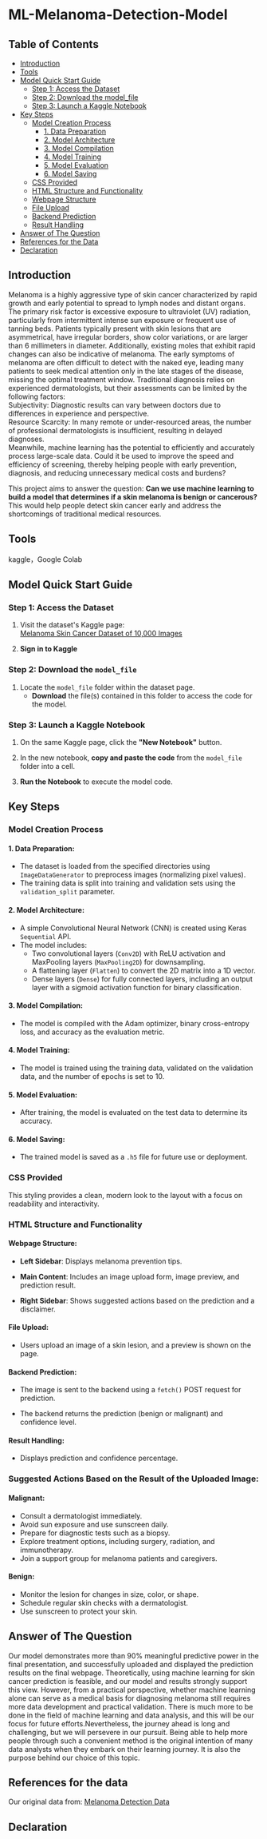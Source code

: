 # ML-Melanoma-Detection-Model
## Table of Contents
- [Introduction](#Introduction)
- [Tools](#Tools)
- [Model Quick Start Guide](#model-quick-start-guide)
  - [Step 1: Access the Dataset](#step-1-access-the-dataset)
  - [Step 2: Download the model_file](#step-2-download-the-model_file)
  - [Step 3: Launch a Kaggle Notebook](#step-3-launch-a-kaggle-notebook)
- [Key Steps](#Key-Steps)
  - [Model Creation Process](#Model-Creation-Process)
    - [1. Data Preparation](#1-Data-Preparation)
    - [2. Model Architecture](#2-Model-Architecture)
    - [3. Model Compilation](#3-Model-Compilation)
    - [4. Model Training](#4-Model-Training)
    - [5. Model Evaluation](#5-Model-Evaluation)
    - [6. Model Saving](#6-Model-Saving)
   - [CSS Provided](#CSS-Provided)
  - [HTML Structure and Functionality](#HTML-Structure-and-Functionality)
  - [Webpage Structure](#Webpage-Structure)
  - [File Upload](#File-Upload)
  - [Backend Prediction](#Backend-Prediction)
  - [Result Handling](#Result-Handling)
- [Answer of The Question](#Answer-of-The-Question)
- [References for the Data](#References-for-the-Data)
- [Declaration](#Declaration)

## Introduction
Melanoma is a highly aggressive type of skin cancer characterized by rapid growth and early potential to spread to lymph nodes and distant organs. The primary risk factor is excessive exposure to ultraviolet (UV) radiation, particularly from intermittent intense sun exposure or frequent use of tanning beds. Patients typically present with skin lesions that are asymmetrical, have irregular borders, show color variations, or are larger than 6 millimeters in diameter. Additionally, existing moles that exhibit rapid changes can also be indicative of melanoma. The early symptoms of melanoma are often difficult to detect with the naked eye, leading many patients to seek medical attention only in the late stages of the disease, missing the optimal treatment window. Traditional diagnosis relies on experienced dermatologists, but their assessments can be limited by the following factors:   
Subjectivity: Diagnostic results can vary between doctors due to differences in experience and perspective.   
Resource Scarcity: In many remote or under-resourced areas, the number of professional dermatologists is insufficient, resulting in delayed diagnoses.   
Meanwhile, machine learning has the potential to efficiently and accurately process large-scale data. Could it be used to improve the speed and efficiency of screening, thereby helping people with early prevention, diagnosis, and reducing unnecessary medical costs and burdens?

This project aims to answer the question: **Can we use machine learning to build a model that determines if a skin melanoma is benign or cancerous?** This would help people detect skin cancer early and address the shortcomings of traditional medical resources.

## Tools
kaggle，Google Colab

## Model Quick Start Guide
### Step 1: Access the Dataset
1. Visit the dataset's Kaggle page:  
   [Melanoma Skin Cancer Dataset of 10,000 Images](https://www.kaggle.com/datasets/hasnainjaved/melanoma-skin-cancer-dataset-of-10000-images)

2. **Sign in to Kaggle** 

### Step 2: Download the `model_file`
1. Locate the `model_file` folder within the dataset page.  
   - **Download** the file(s) contained in this folder to access the code for the model.

### Step 3: Launch a Kaggle Notebook
1. On the same Kaggle page, click the **"New Notebook"** button.  

2. In the new notebook, **copy and paste the code** from the `model_file` folder into a cell.

3. **Run the Notebook** to execute the model code.  

## Key Steps

### Model Creation Process

#### 1. Data Preparation:
- The dataset is loaded from the specified directories using `ImageDataGenerator` to preprocess images (normalizing pixel values).
- The training data is split into training and validation sets using the `validation_split` parameter.

#### 2. Model Architecture:
- A simple Convolutional Neural Network (CNN) is created using Keras `Sequential` API.
- The model includes:
  - Two convolutional layers (`Conv2D`) with ReLU activation and MaxPooling layers (`MaxPooling2D`) for downsampling.
  - A flattening layer (`Flatten`) to convert the 2D matrix into a 1D vector.
  - Dense layers (`Dense`) for fully connected layers, including an output layer with a sigmoid activation function for binary classification.

#### 3. Model Compilation:

- The model is compiled with the Adam optimizer, binary cross-entropy loss, and accuracy as the evaluation metric.

#### 4. Model Training:

- The model is trained using the training data, validated on the validation data, and the number of epochs is set to 10.

#### 5. Model Evaluation:

- After training, the model is evaluated on the test data to determine its accuracy.

#### 6. Model Saving:

- The trained model is saved as a `.h5` file for future use or deployment.

### CSS Provided

This styling provides a clean, modern look to the layout with a focus on readability and interactivity.

### HTML Structure and Functionality

#### Webpage Structure:

- **Left Sidebar**: Displays melanoma prevention tips.

- **Main Content**: Includes an image upload form, image preview, and prediction result.

- **Right Sidebar**: Shows suggested actions based on the prediction and a disclaimer.


#### File Upload:

- Users upload an image of a skin lesion, and a preview is shown on the page.

#### Backend Prediction:

- The image is sent to the backend using a `fetch()` POST request for prediction.

- The backend returns the prediction (benign or malignant) and confidence level.

#### Result Handling:

- Displays prediction and confidence percentage.

### Suggested Actions Based on the Result of the Uploaded Image:

#### **Malignant**:
- Consult a dermatologist immediately.  
- Avoid sun exposure and use sunscreen daily.  
- Prepare for diagnostic tests such as a biopsy.  
- Explore treatment options, including surgery, radiation, and immunotherapy.  
- Join a support group for melanoma patients and caregivers.  

#### **Benign**:
- Monitor the lesion for changes in size, color, or shape.  
- Schedule regular skin checks with a dermatologist.  
- Use sunscreen to protect your skin. 


 ## Answer of The Question

Our model demonstrates more than 90% meaningful predictive power in the final presentation, and successfully uploaded and displayed the prediction results on the final webpage. Theoretically, using machine learning for skin cancer prediction is feasible, and our model and results strongly support this view. However, from a practical perspective, whether machine learning alone can serve as a medical basis for diagnosing melanoma still requires more data development and practical validation. There is much more to be done in the field of machine learning and data analysis, and this will be our focus for future efforts.Nevertheless, the journey ahead is long and challenging, but we will persevere in our pursuit. Being able to help more people through such a convenient method is the original intention of many data analysts when they embark on their learning journey. It is also the purpose behind our choice of this topic.

## References for the data

Our original data from:
[Melanoma Detection Data](https://www.kaggle.com/datasets/hasnainjaved/melanoma-skin-cancer-dataset-of-10000-images)

## Declaration
